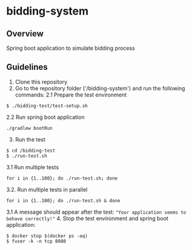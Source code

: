 # bidding-system

## Overview
Spring boot application to simulate bidding process

## Guidelines
1. Clone this repository
2. Go to the repository folder ('/bidding-system') and run the following commands:
2.1 Prepare the test environment
```
$ ./bidding-test/test-setup.sh 
```
2.2 Run spring boot application
```
./gradlew bootRun
```
3. Run the test
```
$ cd /bidding-test
$ ./run-test.sh 
```
3.1 Run multiple tests
```
for i in {1..100}; do ./run-test.sh; done
```
3.2. Run multiple tests in parallel
```
for i in {1..100}; do ./run-test.sh & done
```
3.1 A message should appear after the test: `"Your application seems to behave correctly!"`
4. Stop the test environment and spring boot application:
```
$ docker stop $(docker ps -aq)
$ fuser -k -n tcp 8080
```

